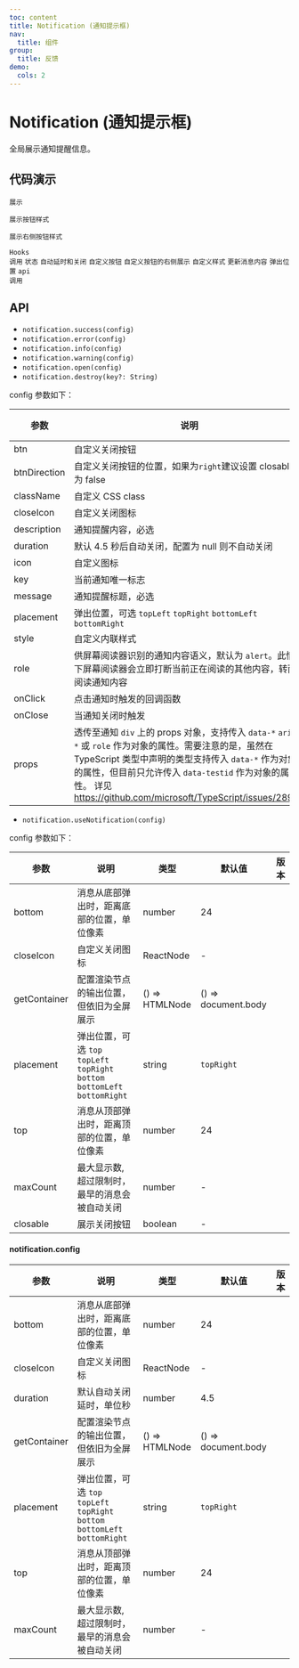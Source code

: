 ```yaml
---
toc: content
title: Notification (通知提示框)
nav:
  title: 组件
group:
  title: 反馈
demo:
  cols: 2
---
```


# Notification (通知提示框)

全局展示通知提醒信息。

## 代码演示

<code src="./container.tsx" description="面板展示">展示</code>

<code src="./container-btn.tsx" description="面板展示">展示按钮样式</code>

<code src="./container-btn-hori.tsx" description="面板展示，`description` 会收缩为一行，操作`btn`在右侧展示，同时会关掉右上角的关闭按钮。">展示右侧按钮样式</code>

<code src="./basic.tsx" description="通过 `notification.useNotification` 创建支持读取 `context` 的 `contextHolder`。">Hooks 调用</code>
<code src="./status.tsx" description="`success` `info` `warning` `error`四种状态">状态</code>
<code src="./duration.tsx" description="自定义通知框自动关闭的延时，默认 `4.5s`，取消自动关闭只要将该值设为 `0` 即可。">自动延时和关闭</code>
<code src="./custom-btn.tsx" description="自定义关闭按钮的样式和文字。">自定义按钮</code>
<code src="./custom-btn-hori.tsx" description="自定义关闭按钮的样式和文字。">自定义按钮的右侧展示</code>
<code src="./custom-style.tsx" description="使用 style 和 className 来定义样式。">自定义样式</code>
<code src="./update.tsx" description="可以通过唯一的 `key` 来更新内容。">更新消息内容</code>
<code src="./position.tsx" description="使用 `placement` 可以配置通知从右上角、右下角、左下角、左上角弹出。">弹出位置</code>
<code src="./api.tsx" description="静态方法无法消费 Context，推荐优先使用 Hooks 版本。">api 调用</code>

## API

- `notification.success(config)`
- `notification.error(config)`
- `notification.info(config)`
- `notification.warning(config)`
- `notification.open(config)`
- `notification.destroy(key?: String)`

config 参数如下：

| 参数         | 说明                                                                                                                                                                                                                                                                               | 类型                                                                                                                                          | 默认值     | 版本 |
| ------------ | ---------------------------------------------------------------------------------------------------------------------------------------------------------------------------------------------------------------------------------------------------------------------------------- | --------------------------------------------------------------------------------------------------------------------------------------------- | ---------- | ---- |
| btn          | 自定义关闭按钮                                                                                                                                                                                                                                                                     | ReactNode                                                                                                                                     | -          | -    |
| btnDirection | 自定义关闭按钮的位置，如果为`right`建议设置 closable 为 false                                                                                                                                                                                                                      | bottom \| right                                                                                                                               | bottom     | -    |
| className    | 自定义 CSS class                                                                                                                                                                                                                                                                   | string                                                                                                                                        | -          | -    |
| closeIcon    | 自定义关闭图标                                                                                                                                                                                                                                                                     | ReactNode                                                                                                                                     | -          | -    |
| description  | 通知提醒内容，必选                                                                                                                                                                                                                                                                 | ReactNode                                                                                                                                     | -          | -    |
| duration     | 默认 4.5 秒后自动关闭，配置为 null 则不自动关闭                                                                                                                                                                                                                                    | number                                                                                                                                        | 4.5        | -    |
| icon         | 自定义图标                                                                                                                                                                                                                                                                         | ReactNode                                                                                                                                     | -          | -    |
| key          | 当前通知唯一标志                                                                                                                                                                                                                                                                   | string                                                                                                                                        | -          | -    |
| message      | 通知提醒标题，必选                                                                                                                                                                                                                                                                 | ReactNode                                                                                                                                     | -          | -    |
| placement    | 弹出位置，可选 `topLeft` `topRight` `bottomLeft` `bottomRight`                                                                                                                                                                                                                     | string                                                                                                                                        | `topRight` | -    |
| style        | 自定义内联样式                                                                                                                                                                                                                                                                     | [CSSProperties](https://github.com/DefinitelyTyped/DefinitelyTyped/blob/e434515761b36830c3e58a970abf5186f005adac/types/react/index.d.ts#L794) | -          | -    |
| role         | 供屏幕阅读器识别的通知内容语义，默认为 `alert`。此情况下屏幕阅读器会立即打断当前正在阅读的其他内容，转而阅读通知内容                                                                                                                                                               | `alert \| status`                                                                                                                             | `alert`    |      |
| onClick      | 点击通知时触发的回调函数                                                                                                                                                                                                                                                           | function                                                                                                                                      | -          | -    |
| onClose      | 当通知关闭时触发                                                                                                                                                                                                                                                                   | function                                                                                                                                      | -          | -    |
| props        | 透传至通知 `div` 上的 props 对象，支持传入 `data-*` `aria-*` 或 `role` 作为对象的属性。需要注意的是，虽然在 TypeScript 类型中声明的类型支持传入 `data-*` 作为对象的属性，但目前只允许传入 `data-testid` 作为对象的属性。 详见 https://github.com/microsoft/TypeScript/issues/28960 | Object                                                                                                                                        | -          | -    |

- `notification.useNotification(config)`

config 参数如下：

| 参数         | 说明                                                                          | 类型           | 默认值              | 版本 |
| ------------ | ----------------------------------------------------------------------------- | -------------- | ------------------- | ---- |
| bottom       | 消息从底部弹出时，距离底部的位置，单位像素                                    | number         | 24                  |      |
| closeIcon    | 自定义关闭图标                                                                | ReactNode      | -                   |      |
| getContainer | 配置渲染节点的输出位置，但依旧为全屏展示                                      | () => HTMLNode | () => document.body |      |
| placement    | 弹出位置，可选 `top` `topLeft` `topRight` `bottom` `bottomLeft` `bottomRight` | string         | `topRight`          |      |
| top          | 消息从顶部弹出时，距离顶部的位置，单位像素                                    | number         | 24                  |      |
| maxCount     | 最大显示数, 超过限制时，最早的消息会被自动关闭                                | number         | -                   |      |
| closable     | 展示关闭按钮                                                                  | boolean        | -                   |      |

#### notification.config

| 参数         | 说明                                                                          | 类型           | 默认值              | 版本 |
| ------------ | ----------------------------------------------------------------------------- | -------------- | ------------------- | ---- |
| bottom       | 消息从底部弹出时，距离底部的位置，单位像素                                    | number         | 24                  |      |
| closeIcon    | 自定义关闭图标                                                                | ReactNode      | -                   |      |
| duration     | 默认自动关闭延时，单位秒                                                      | number         | 4.5                 |      |
| getContainer | 配置渲染节点的输出位置，但依旧为全屏展示                                      | () => HTMLNode | () => document.body |      |
| placement    | 弹出位置，可选 `top` `topLeft` `topRight` `bottom` `bottomLeft` `bottomRight` | string         | `topRight`          |      |
| top          | 消息从顶部弹出时，距离顶部的位置，单位像素                                    | number         | 24                  |      |
| maxCount     | 最大显示数, 超过限制时，最早的消息会被自动关闭                                | number         | -                   |      |
